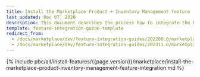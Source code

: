 ```yaml
---
title: Install the Marketplace Product + Inventory Management feature
last_updated: Dec 07, 2020
description: This document describes the process how to integrate the Marketplace Product + Inventory Management feature into a Spryker project.
template: feature-integration-guide-template
redirect_from:
  - /docs/marketplace/dev/feature-integration-guides/202200.0/marketplace-product-inventory-management-feature-integration.html
  - /docs/marketplace/dev/feature-integration-guides/202311.0/marketplace-product-inventory-management-feature-integration.html
---
```


{% include pbc/all/install-features/{{page.version}}/marketplace/install-the-marketplace-product-inventory-management-feature-integration.md %} <!-- To edit, see /_includes/pbc/all/install-features/202311.0/marketplace/install-the-marketplace-product-inventory-management-feature-integration.md -->
